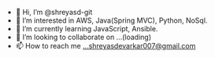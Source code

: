 - 👋 Hi, I’m @shreyasd-git
- 👀 I’m interested in AWS, Java(Spring MVC), Python, NoSql. 
- 🌱 I’m currently learning JavaScript, Ansible.
- 💞️ I’m looking to collaborate on ...(loading)
- 📫 How to reach me ...shreyasdevarkar007@gmail.com

